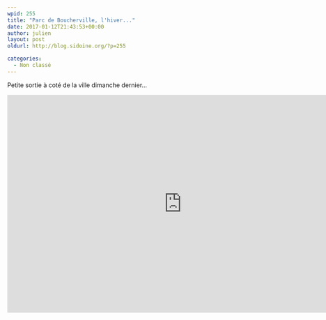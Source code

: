 ```yaml
---
wpid: 255
title: "Parc de Boucherville, l'hiver..."
date: 2017-01-12T21:43:53+00:00
author: julien
layout: post
oldurl: http://blog.sidoine.org/?p=255

categories:
  - Non classé
---
```

Petite sortie à coté de la ville dimanche dernier...

<iframe width="800" height="500" src="https://www.youtube.com/embed/ojfwTLdUbpM" frameborder="0" allow="accelerometer; autoplay; encrypted-media; gyroscope; picture-in-picture" allowfullscreen></iframe>